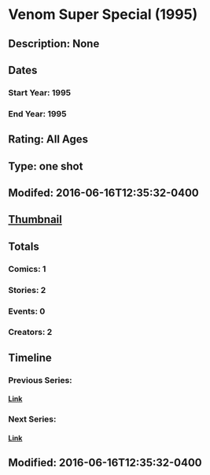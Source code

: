 # Venom Super Special (1995)
## Description: None
## Dates
### Start Year: 1995
### End Year: 1995
## Rating: All Ages
## Type: one shot
## Modifed: 2016-06-16T12:35:32-0400
## [Thumbnail](http://i.annihil.us/u/prod/marvel/i/mg/6/20/5762d51c28ca2.jpg)
## Totals
### Comics: 1
### Stories: 2
### Events: 0
### Creators: 2
## Timeline
### Previous Series: 
#### [Link]()
### Next Series: 
#### [Link]()
## Modified: 2016-06-16T12:35:32-0400